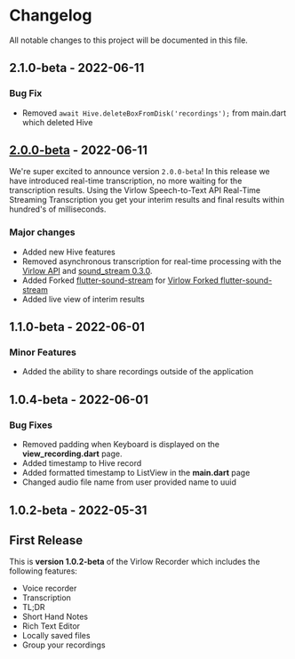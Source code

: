 # Changelog

All notable changes to this project will be documented in this file.

## 2.1.0-beta - 2022-06-11

### Bug Fix
- Removed ```await Hive.deleteBoxFromDisk('recordings');``` from main.dart which deleted Hive

## [2.0.0-beta] - 2022-06-11

We're super excited to announce version `2.0.0-beta`! In this release we have introduced real-time transcription, no more waiting for the transcription results. Using the Virlow Speech-to-Text API Real-Time Streaming Transcription you get your interim results and final results within hundred's of milliseconds.

### Major changes
- Added new Hive features
- Removed asynchronous transcription for real-time processing with the [Virlow API](https://www.virlow.com) and [sound_stream 0.3.0](https://pub.dev/packages/sound_stream).
- Added Forked [flutter-sound-stream](https://github.com/CasperPas/flutter-sound-stream) for [Virlow Forked flutter-sound-stream](https://github.com/virlow-voice/flutter-sound-stream)
- Added live view of interim results


## 1.1.0-beta - 2022-06-01

### Minor Features
- Added the ability to share recordings outside of the application


## 1.0.4-beta - 2022-06-01

### Bug Fixes
- Removed padding when Keyboard is displayed on the __view_recording.dart__ page.
- Added timestamp to Hive record
- Added formatted timestamp to ListView in the __main.dart__ page
- Changed audio file name from user provided name to uuid 


## 1.0.2-beta - 2022-05-31

## First Release

This is __version 1.0.2-beta__ of the Virlow Recorder which includes the following features:

- Voice recorder
- Transcription
- TL;DR
- Short Hand Notes
- Rich Text Editor
- Locally saved files
- Group your recordings

[2.0.0-beta]: https://github.com/standard/standard/compare/v16.0.2...v16.0.3
